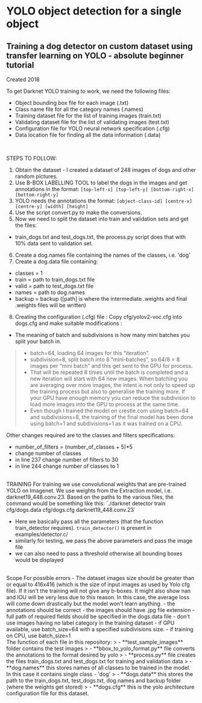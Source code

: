 # YOLO object detection for a single object 
## Training a dog detector on custom dataset using transfer learning on YOLO - absolute beginner tutorial
Created 2018

To get Darknet YOLO training to work, we need the following files:
- Object bounding box file for each image (.txt)
- Class name file for all the category names (.names)
- Training dataset file for the list of training images (train.txt)
- Validating dataset file for the list of validating images (test.txt)
- Configuration file for YOLO neural network specification (.cfg)
- Data location file for finding all the data information (.data) 

<br>

STEPS TO FOLLOW:
1. Obtain the dataset - I created a dataset of 248 images of dogs and other random pictures.
2. Use B-BOX LABELLING TOOL to label the dogs in the images and get annotations in the format: `[top-left-x] [top-left-y] [bottom-right-x] [bottom-right-y]`
3. YOLO needs the annotations the format: `[object-class-id] [centre-x] [centre-y] [width] [height]`
4. Use the script convert.py to make the conversions.
5. Now we need to split the dataset into train and validation sets and get the files:
- train_dogs.txt and test_dogs.txt, the process.py script does that with 10% data sent to validation set.
6. Create a dog.names file containing the names of the classes, i.e. 'dog'
7. Create a dog.data file containing:
- classes = 1
- train = path to train_dogs.txt file
- valid = path to test_dogs.txt file
- names = path to dog.names
- backup = backup ([path] is where the intermediate .weights and final .weights files will be written)
8. Creating the configuration (.cfg) file :
Copy cfg/yolov2-voc.cfg into dogs.cfg and make suitable modifications :
- The meaning of batch and subdivisions is how many mini batches you split
your batch in.
> - batch=64, loading 64 images for this “iteration”.
> - subdivision=8, split batch into 8 “mini-batches”, so 64/8 = 8 images per “mini batch” and this get sent to the GPU for process.
> - That will be repeated 8 times until the batch is completed and a new iteration will start with 64 new images. When batching you are averaging over more images, the intent is not only to speed up the training process but also to generalise the training more. If your GPU have enough memory you can reduce the subdivision to load more images into the GPU to process at the same time.
> - Even though I trained the model on crestle.com using batch=64
and subdivisions=8, the training of the final model has been done
using batch=1 and subdivisions=1 as it was trained on a CPU.

Other changes required are to the classes and filters specifications:
- number_of_filters = (number_of_classes + 5)*5
- change number of classes
- in line 237 change number of filters to 30
- in line 244 change number of classes to 1

<br>
TRAINING
For training we use convolutional weights that are pre-trained YOLO on Imagenet. We use weights from the Extraction model, i.e. darknet19_448.conv.23. 
Based on the paths to the various files, the command would be something like this: `./darknet detector train cfg/dogs.data cfg/dogs.cfg darknet19_448.conv.23`

- Here we basically pass all the parameters (that the function train_detector requires). `train_detector()` is present in examples/detector.c/
- similarly for testing, we pass the above parameters and pass the image file 
- we can also need to pass a threshold otherwise all bounding boxes would be displayed 

<br> 
Scope For possible errors
- The dataset images size should be greater than or equal to 416x416 (which is the size of input images as used by Yolo cfg file). If it isn't the training will not give any b-boxes. It might also show nan and IOU will be very less due to this reason. In this case, the average loss will come down drastically but the model won't learn anything.
- the annotations should be correct
- the images should have .jpg file extension
- full path of required fields should be specified in the dogs.data file
- don't use images having no label category in the training dataset
- if GPU available, use batch_size=64 with a specified subdivisions size.
- if training on CPU, use batch_size=1

<br>
The function of each file in this repository:
> - **test_sample_images** folder contains the test images 
> - **bbox_to_yolo_format.py** file converts the annotations to the format desired by yolo
> - **process.py** file creates the files train_dogs.txt and test_dogs.txt for training and validation data
> - **dog.names** this stores names of all classes to be trained in the model. In this case it contains single class - 'dog'
> - **dogs.data** this stores the path to the train_dogs.txt, test_dogs.txt, dog.names and backup folder (where the weights get stored)
> - **dogs.cfg** this is the yolo architecture configuration file for this dataset.
